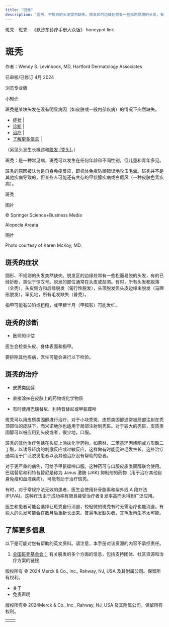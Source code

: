 ```yaml
---
title: "斑秃"
description: "圆形、不规则的头发突然缺失。脱发区的边缘处常有一些松而易脱的头发，有的已经折断，类似于惊叹号。脱发的部位通常在头皮或胡须。有时，所有头发都脱落（全秃），头皮侧方和后缘脱发（匐行性脱发），头顶脱发但头皮边缘未脱发（马蹄形脱发）。罕见地，所有毛发缺失（普秃）。"
---
```


﻿斑秃 \- 斑秃 \- 《默沙东诊疗手册大众版》 honeypot link

# 斑秃

作者：Wendy S. Levinbook, MD, Hartford Dermatology Associates

已审核/已修订 4月 2024

浏览专业版

小知识

斑秃是某块头发在没有明显病因（如皮肤或一般内部疾病）的情况下突然缺失。

- [症状](#症状_v45110093_zh) \|
- [诊断](#诊断_v45110097_zh) \|
- [治疗](#治疗_v27279828_zh) \|
- [了解更多信息](#了解更多信息_v27279840_zh) \|

（另见头发生长概述和[脱发 \[秃头\]](./{4483DEDA-10CA-47A4-91EB-66A5F898474D}.html)。）

斑秃：是一种常见病，斑秃可以发生在任何年龄和不同性别，但儿童和青年多见。

斑秃的原因被认为是自身免疫反应，即机体免疫防御错误地攻击毛囊。斑秃并不是其他疾病导致的，但某些人可能还有共存的甲状腺疾病或白癜风（一种皮肤色素疾病）。

斑秃



图片

© Springer Science+Business Media

Alopecia Areata



图片

Photo courtesy of Karen McKoy, MD.

## 斑秃的症状

圆形、不规则的头发突然缺失。脱发区的边缘处常有一些松而易脱的头发，有的已经折断，类似于惊叹号。脱发的部位通常在头皮或胡须。有时，所有头发都脱落（全秃），头皮侧方和后缘脱发（匐行性脱发），头顶脱发但头皮边缘未脱发（马蹄形脱发）。罕见地，所有毛发缺失（普秃）。

指甲可能有凹陷或粗糙，或甲根半月（甲弧影）可能发红。

## 斑秃的诊断

- 医师的评估


医生会检查头皮、身体表面和指甲。

要排除其他疾病，医生可能会进行以下检验。

## 斑秃的治疗

- 皮质类固醇

- 直接涂抹在皮肤上的药物或化学物质

- 有时使用巴瑞替尼、利特昔替尼或甲氨蝶呤


斑秃可以用皮质类固醇进行治疗。对于小块秃斑，皮质类固醇通常被局部注射在秃顶部位的皮肤下，而米诺地尔也适用于局部注射到秃斑。对于较大的秃斑，皮质类固醇可以被应用到头皮或者，很少地，口服。

斑秃的其他治疗包括在头皮上涂抹化学药物，如蒽林、二苯基环丙烯酮或方形酸二丁酯，以诱导轻度的刺激反应或过敏反应，这样做有时能促进毛发生长。这些治疗通常用于广泛脱发患者以及其他治疗没有帮助的患者。

对于更严重的病例，可给予甲氨蝶呤口服。这种药可与口服皮质类固醇联合使用。巴瑞替尼和利特昔替尼是称为 Janus 激酶 (JAK) 抑制剂的药物（用于治疗其他自身免疫和血液疾病），可能有助于治疗斑秃。

有时，对于常规疗法无效的患者，医生会使用补骨脂素和紫外线 A 段疗法 (PUVA)。这种疗法由于成功率有限且接受治疗者复发率高而未得到广泛应用。

医生和患者可能会选择让斑秃自行消退，较轻微的斑秃有时无需治疗也能消退。有些人的头发可能会在数月后重新长出来。普遍毛发缺失者，其毛发再生不太可能。

## 了解更多信息

以下是可能对您有帮助的英文资料。请注意，本手册对该资源的内容不承担责任。

1. [全国斑秃基金会：](https://www.naaf.org/) 有关脱发的多个方面的信息，包括支持团体、社区资源和治疗方案的链接




版权所有 © 2024
Merck & Co., Inc., Rahway, NJ, USA 及其附属公司。保留所有权利。

- 关于
- 免责声明

版权所有© 2024Merck & Co., Inc., Rahway, NJ, USA 及其附属公司。保留所有权利。

|     |     |
| --- | --- |
|  |  |